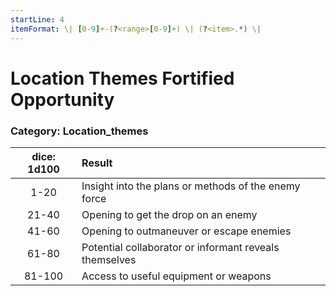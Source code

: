 ```yaml
---
startLine: 4
itemFormat: \| [0-9]+-(?<range>[0-9]+) \| (?<item>.*) \|
---
```

# Location Themes Fortified Opportunity
### Category: Location_themes

| dice: 1d100 | Result |
|:----:|:-------|
| 1-20 | Insight into the plans or methods of the enemy force |
| 21-40 | Opening to get the drop on an enemy |
| 41-60 | Opening to outmaneuver or escape enemies |
| 61-80 | Potential collaborator or informant reveals themselves |
| 81-100 | Access to useful equipment or weapons |
